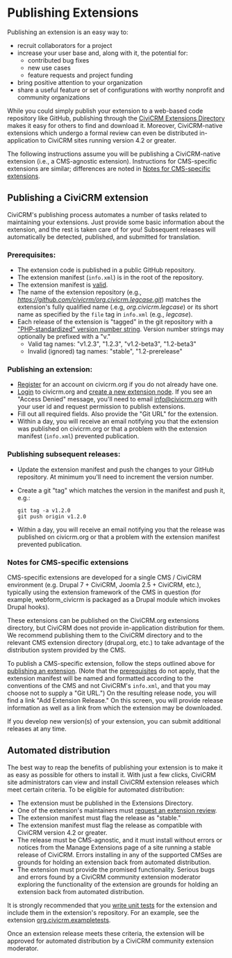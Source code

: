 # Publishing Extensions

Publishing an extension is an easy way to:

-   recruit collaborators for a project
-   increase your user base and, along with it, the potential for:
    -   contributed bug fixes
    -   new use cases
    -   feature requests and project funding
-   bring positive attention to your organization
-   share a useful feature or set of configurations with worthy nonprofit and
    community organizations

While you could simply publish your extension to a web-based code repository
like GitHub, publishing through the
[CiviCRM Extensions Directory](http://civicrm.org/extensions) makes it easy for
others to find and download it. Moreover, CiviCRM-native extensions which undergo a
formal review can even be distributed in-application to CiviCRM sites running
version 4.2 or greater.

The following instructions assume you will be publishing a CiviCRM-native
extension (i.e., a CMS-agnostic extension). Instructions for CMS-specific
extensions are similar; differences are noted in [Notes for CMS-specific
extensions](#notes-for-cms-specific-extensions).

## Publishing a CiviCRM extension

CiviCRM's publishing process automates a number of tasks related to maintaining
your extensions. Just provide some basic information about the extension, and
the rest is taken care of for you! Subsequent releases will automatically be
detected, published, and submitted for translation.

### Prerequisites:

-   The extension code is published in a public GitHub repository.
-   The extension manifest (`info.xml`) is in the root of the repository.
-   The extension manifest is
    [valid](/extensions/info-xml.md#ExtensionReference-Tagsininfo.xml).
-   The name of the extension repository (e.g., *https://github.com/civicrm/org.civicrm.legcase.git*)
    matches the extension's fully qualified name (.e.g, *org.civicrm.legcase*) or
    its short name as specified by the `file` tag in `info.xml` (e.g., *legcase*).
-   Each release of the extension is "tagged" in the git repository with a
    ["PHP-standardized" version number string](http://php.net/manual/en/function.version-compare.php).
    Version number strings may optionally be prefixed with a "v."
    -   Valid tag names: "v1.2.3", "1.2.3", "v1.2-beta3", "1.2-beta3"
    -   Invalid (ignored) tag names: "stable", "1.2-prerelease"

### Publishing an extension:

-   [Register](https://civicrm.org/user/register) for an account on civicrm.org if you
    do not already have one.
-   [Login](https://civicrm.org/user) to civicrm.org and [create a new extension
    node](http://civicrm.org/node/add/extension). If you see an "Access Denied"
    message, you'll need to email [info@civicrm.org](mailto:info@civicrm.org)
    with your user id and request permission to publish extensions.
-   Fill out all required fields. Also provide the "Git URL" for the extension.
-   Within a day, you will receive an email notifying you that the extension
    was published on civicrm.org or that a problem with the extension manifest
    (`info.xml`) prevented publication.

### Publishing subsequent releases:

-   Update the extension manifest and push the changes to your GitHub repository.
    At minimum you'll need to increment the version number.
-   Create a git "tag" which matches the version in the manifest and push it, e.g.:

        git tag -a v1.2.0
        git push origin v1.2.0

-   Within a day, you will receive an email notifying you that the release
    was published on civicrm.org or that a problem with the extension manifest
    prevented publication.

### Notes for CMS-specific extensions

CMS-specific extensions are developed for a single CMS / CiviCRM environment
(e.g. Drupal 7 + CiviCRM, Joomla 2.5 + CiviCRM, etc.), typically using the
extension framework of the CMS in question (for example, webform_civicrm is
packaged as a Drupal module which invokes Drupal hooks).

These extensions can be published on the CiviCRM.org extensions directory, but
CiviCRM does not provide in-application distribution for them. We recommend
publishing them to the CiviCRM directory and to the relevant CMS extension
directory (drupal.org, etc.) to take advantage of the distribution system
provided by the CMS.

To publish a CMS-specific extension, follow the steps outlined above for
[publishing an extension](#publishing-an-extension). (Note that the
[prerequisites](#prerequisites) do not apply, that the extension manifest will
be named and formatted according to the conventions of the CMS and not CiviCRM's
`info.xml`, and that you may choose not to supply a "Git URL.") On the resulting
release node, you will find a link "Add Extension Release." On this screen, you
will provide release information as well as a link from which the extension may
be downloaded.

If you develop new version(s) of your extension, you can submit additional
releases at any time.

## Automated distribution

The best way to reap the benefits of publishing your extension is to make it as
easy as possible for others to install it. With just a few clicks, CiviCRM site
administrators can view and install CiviCRM extension releases which meet
certain criteria. To be eligible for automated distribution:

-   The extension must be published in the Extensions Directory.
-   One of the extension's maintainers must [request an extension review](https://issues.civicrm.org/jira/secure/CreateIssue!default.jspa?selectedProjectId=10400&issuetype=10000).
-   The extension manifest must flag the release as "stable."
-   The extension manifest must flag the release as compatible with CiviCRM
    version 4.2 or greater.
-   The release must be CMS-agnostic, and it must install without errors or
    notices from the Manage Extensions page of a site running a stable release
    of CiviCRM. Errors installing in any of the supported CMSes are grounds for
    holding an extension back from automated distribution.
-   The extension must provide the promised functionality. Serious bugs and
    errors found by a CiviCRM community extension moderator exploring the
    functionality of the extension are grounds for holding an extension back
    from automated distribution.

It is strongly recommended that you [write unit
tests](https://github.com/civicrm/org.civicrm.testapalooza) for the extension
and include them in the extension's repository. For an example, see the extension
[org.civicrm.exampletests](https://github.com/totten/org.civicrm.exampletests).

Once an extension release meets these criteria, the extension will be approved
for automated distribution by a CiviCRM community extension moderator.
